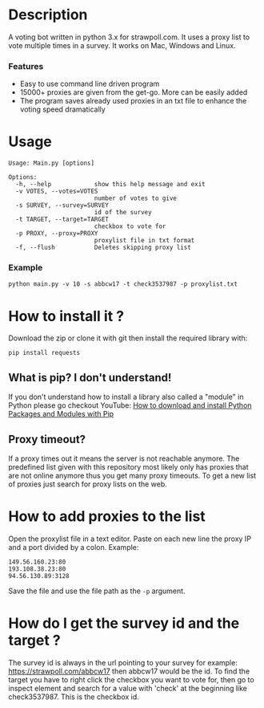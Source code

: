 # Description
A voting bot written in python 3.x for strawpoll.com. It uses a proxy list to vote multiple times in a survey.
It works on Mac, Windows and Linux.

### Features
- Easy to use command line driven program
- 15000+ proxies are given from the get-go. More can be easily added
- The program saves already used proxies in an txt file to enhance the voting speed dramatically

# Usage
```
Usage: Main.py [options]

Options:
  -h, --help            show this help message and exit
  -v VOTES, --votes=VOTES
                        number of votes to give
  -s SURVEY, --survey=SURVEY
                        id of the survey
  -t TARGET, --target=TARGET
                        checkbox to vote for
  -p PROXY, --proxy=PROXY
                        proxylist file in txt format
  -f, --flush           Deletes skipping proxy list
```

### Example
```
python main.py -v 10 -s abbcw17 -t check3537987 -p proxylist.txt
```

# How to install it ?
Download the zip or clone it with git then install the required library with:
```
pip install requests
```

## What is pip? I don't understand!
If you don't understand how to install a library also called a "module" in Python please go checkout YouTube: 
[How to download and install Python Packages and Modules with Pip](https://www.youtube.com/watch?v=jnpC_Ib_lbc)

## Proxy timeout?
If a proxy times out it means the server is not reachable anymore. The predefined list given with this repository most likely only has
proxies that are not online anymore thus you get many proxy timeouts. To get a new list of proxies just search for proxy lists on the web. 

# How to add proxies to the list
Open the proxylist file in a text editor. 
Paste on each new line the proxy IP and a port divided by a colon.
Example:
```
149.56.160.23:80
193.108.38.23:80
94.56.130.89:3128
```
Save the file and use the file path as the `-p` argument.

# How do I get the survey id and the target ?
The survey id is always in the url pointing to your survey for example: https://strawpoll.com/abbcw17 then abbcw17 would be the id.
To find the target you have to right click the checkbox you want to vote for, then go to inspect element and search for a
value with 'check' at the beginning like check3537987. This is the checkbox id.



